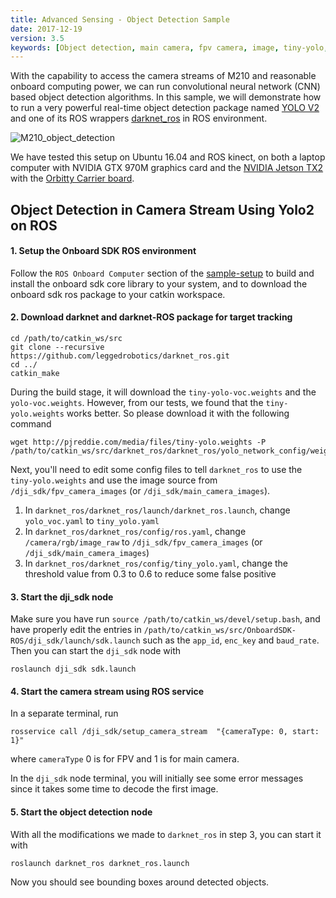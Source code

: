 ```yaml
---
title: Advanced Sensing - Object Detection Sample
date: 2017-12-19
version: 3.5
keywords: [Object detection, main camera, fpv camera, image, tiny-yolo, CNN]
---
```


With the capability to access the camera streams of M210 and reasonable onboard computing power, we can run convolutional neural network (CNN) based object detection algorithms. In this sample, we will demonstrate how to run a very powerful real-time object detection package named [YOLO V2](https://pjreddie.com/darknet/yolo/) and one of its ROS wrappers [darknet_ros](https://github.com/leggedrobotics/darknet_ros) in ROS environment.

![M210_object_detection](../images/samples/object_detection.gif)

We have tested this setup on Ubuntu 16.04 and ROS kinect, on both a laptop computer with NVIDIA GTX 970M graphics card and the [NVIDIA Jetson TX2](https://www.nvidia.com/en-us/autonomous-machines/embedded-systems-dev-kits-modules/) with the [Orbitty Carrier board](http://connecttech.com/product/orbitty-carrier-for-nvidia-jetson-tx2-tx1/).

## Object Detection in Camera Stream Using Yolo2 on ROS

#### 1. Setup the Onboard SDK ROS environment

Follow the `ROS Onboard Computer` section of the [sample-setup](./sample-setup.html) to build and install the onboard sdk core library to your system, and to download the onboard sdk ros package to your catkin workspace.

#### 2. Download darknet and darknet-ROS package for target tracking

```
cd /path/to/catkin_ws/src
git clone --recursive https://github.com/leggedrobotics/darknet_ros.git
cd ../
catkin_make
```
During the build stage, it will download the `tiny-yolo-voc.weights` and the `yolo-voc.weights`. However, from our tests, we found that the `tiny-yolo.weights` works better. So please download it with the following command
```
wget http://pjreddie.com/media/files/tiny-yolo.weights -P /path/to/catkin_ws/src/darknet_ros/darknet_ros/yolo_network_config/weights
```


Next, you'll need to edit some config files to tell `darknet_ros` to use the `tiny-yolo.weights` and use the image source from `/dji_sdk/fpv_camera_images` (or `/dji_sdk/main_camera_images`).

1. In `darknet_ros/darknet_ros/launch/darknet_ros.launch`, change `yolo_voc.yaml` to `tiny_yolo.yaml`
2. In `darknet_ros/darknet_ros/config/ros.yaml`, change `/camera/rgb/image_raw` to `/dji_sdk/fpv_camera_images` (or `/dji_sdk/main_camera_images`)
3. In `darknet_ros/darknet_ros/config/tiny_yolo.yaml`, change the threshold value from 0.3 to 0.6 to reduce some false positive

#### 3. Start the dji_sdk node

Make sure you have run `source /path/to/catkin_ws/devel/setup.bash`, and have properly edit the entries in `/path/to/catkin_ws/src/OnboardSDK-ROS/dji_sdk/launch/sdk.launch` such as the `app_id`, `enc_key` and `baud_rate`. Then you can start the `dji_sdk` node with
```
roslaunch dji_sdk sdk.launch
```

#### 4. Start the camera stream using ROS service

In a separate terminal, run
```
rosservice call /dji_sdk/setup_camera_stream  "{cameraType: 0, start: 1}"
```
where `cameraType` 0 is for FPV and 1 is for main camera.

In the `dji_sdk` node terminal, you will initially see some error messages since it takes some time to decode the first image.

#### 5. Start the object detection node

With all the modifications we made to `darknet_ros` in step 3, you can start it with 
```
roslaunch darknet_ros darknet_ros.launch
```
Now you should see bounding boxes around detected objects.

